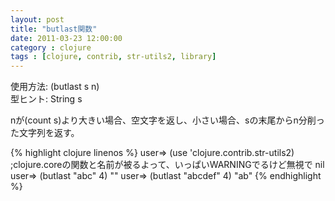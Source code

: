 ```yaml
---
layout: post
title: "butlast関数"
date: 2011-03-23 12:00:00
category : clojure
tags : [clojure, contrib, str-utils2, library]
---
```

使用方法: (butlast s n)  
型ヒント: String s

nが(count s)より大きい場合、空文字を返し、小さい場合、sの末尾からn分削った文字列を返す。

<!--more-->

{% highlight clojure linenos %}
user=> (use 'clojure.contrib.str-utils2)
;clojure.coreの関数と名前が被るよって、いっぱいWARNINGでるけど無視で
nil
user=> (butlast "abc" 4)
""
user=> (butlast "abcdef" 4)
"ab"
{% endhighlight %}
